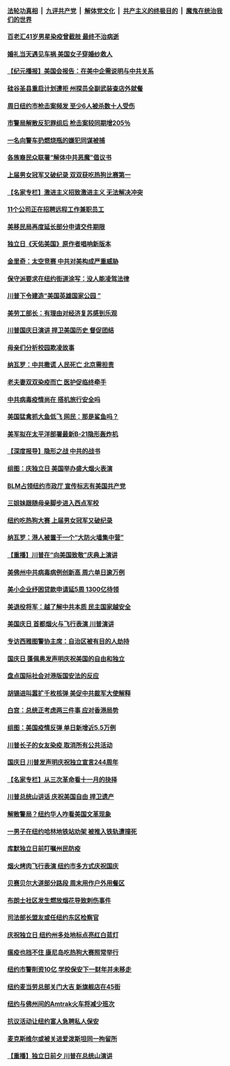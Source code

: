 

####  [法轮功真相](../../../../basic/blob/master/README.md?t=07061802) &nbsp;|&nbsp; [九评共产党](../../../../9ping.md/blob/master/README.md?t=07061802) &nbsp;|&nbsp; [解体党文化](../../../../jtdwh.md/blob/master/README.md?t=07061802)  &nbsp;|&nbsp; [共产主义的终极目的](../../../../gczydzjmd.md/blob/master/README.md?t=07061802) &nbsp;|&nbsp; [魔鬼在统治我们的世界](../../../../mgztzwmdsj.md/blob/master/README.md?t=07061802) 

#### [百老汇41岁男星染疫曾截肢 最终不治病逝](../pages/nsc412/n12235597.md?t=07061802) 

#### [婚礼当天遇见车祸 美国女子穿婚纱救人](../pages/nsc412/n12235316.md?t=07061802) 

#### [【纪元播报】美国会报告：在美中企需说明与中共关系](../pages/nsc412/n12235266.md?t=07061802) 

#### [硅谷圣县重启计划遭拒    州探员全副武装查店外就餐](../pages/nsc412/n12235364.md?t=07061802) 

#### [周日纽约市枪击案频发  至少6人被杀数十人受伤](../pages/nsc412/n12235213.md?t=07061802) 

#### [市警局解散反犯罪组后 枪击案较同期增205％](../pages/nsc412/n12235227.md?t=07061802) 

#### [一名向警车扔燃烧瓶的嫌犯同谋被捕](../pages/nsc412/n12235224.md?t=07061802) 

#### [各族裔民众联署“解体中共恶魔”倡议书](../pages/nsc412/n12235230.md?t=07061802) 

#### [上届男女冠军又破纪录 双双获吃热狗比赛第一](../pages/nsc412/n12235240.md?t=07061802) 

#### [【名家专栏】激进主义招致激进主义 无法解决冲突](../pages/nsc412/n12223379.md?t=07061802) 

#### [11个公司正在招聘远程工作兼职员工](../pages/nsc412/n12231354.md?t=07061802) 

#### [美移民局再度延长部分申请交件期限](../pages/nsc412/n12234882.md?t=07061802) 

#### [独立日《天佑美国》原作者唱响新版本](../pages/nsc412/n12234638.md?t=07061802) 

#### [金里奇：太空竞赛 中共对美构成严重威胁](../pages/nsc412/n12234710.md?t=07061802) 

#### [保守派要求在纽约街道涂写：没人能凌驾法律](../pages/nsc412/n12234639.md?t=07061802) 

#### [川普下令建造“美国英雄国家公园 ”](../pages/nsc412/n12234559.md?t=07061802) 

#### [美劳工部长：有理由对经济复苏感到乐观](../pages/nsc412/n12234411.md?t=07061802) 

#### [川普国庆日演讲 捍卫美国历史 督促团结](../pages/nsc412/n12234287.md?t=07061802) 

#### [母亲们分析校园欺凌故事](../pages/nsc412/n12234307.md?t=07061802) 

#### [纳瓦罗：中共撒谎 人民死亡 北京需担责](../pages/nsc412/n12233467.md?t=07061802) 

#### [老夫妻双双染疫而亡 医护促临终牵手](../pages/nsc412/n12233242.md?t=07061802) 

#### [中共病毒疫情尚在 搭机旅行安全吗](../pages/nsc412/n12223530.md?t=07061802) 

#### [美国猛禽抓大鱼低飞 网民：那是鲨鱼吗？](../pages/nsc412/n12233469.md?t=07061802) 

#### [美军拟在太平洋部署最新B-21隐形轰炸机](../pages/nsc412/n12226255.md?t=07061802) 

#### [【深度报导】隐形之战 中共的战书](../pages/nsc412/n12200980.md?t=07061802) 

#### [组图：庆独立日 美国举办盛大烟火表演](../pages/nsc412/n12233243.md?t=07061802) 

#### [BLM占领纽约市政厅 宣传标志有美国共产党](../pages/nsc412/n12232836.md?t=07061802) 

#### [三姐妹跟随母亲脚步进入西点军校](../pages/nsc412/n12233081.md?t=07061802) 

#### [纽约吃热狗大赛 上届男女冠军又破纪录](../pages/nsc412/n12233123.md?t=07061802) 

#### [纳瓦罗：港人被置于一个“大防火墙集中营”](../pages/nsc412/n12233112.md?t=07061802) 

#### [【重播】川普在“向美国致敬”庆典上演讲](../pages/nsc412/n12232497.md?t=07061802) 

#### [美佛州中共病毒病例创新高 周六单日逾万例](../pages/nsc412/n12233110.md?t=07061802) 

#### [美小企业纾困贷款申请延5周 1300亿待领](../pages/nsc412/n12233039.md?t=07061802) 

#### [美退役将军：越了解中共本质 民主国家越安全](../pages/nsc412/n12232962.md?t=07061802) 

#### [美国庆日 首都烟火与飞行表演 川普演讲](../pages/nsc412/n12233006.md?t=07061802) 

#### [专访西雅图警协主席：自治区被有目的人劫持](../pages/nsc412/n12232937.md?t=07061802) 

#### [国庆日 蓬佩奥发声明庆祝美国的自由和独立](../pages/nsc412/n12232950.md?t=07061802) 

#### [盘点国际社会对港版国安法的反应](../pages/nsc412/n12232843.md?t=07061802) 

#### [胡锡进叫嚣扩千枚核弹 美促中共裁军大使解释](../pages/nsc412/n12231558.md?t=07061802) 

#### [白宫：总统正考虑两三件事 应对香港局势](../pages/nsc412/n12232772.md?t=07061802) 

#### [组图：美国疫情反弹 单日新增近5.5万例](../pages/nsc412/n12232063.md?t=07061802) 

#### [川普长子的女友染疫 取消所有公共活动](../pages/nsc412/n12232626.md?t=07061802) 

#### [国庆日 川普发声明庆祝独立宣言244周年](../pages/nsc412/n12232602.md?t=07061802) 

#### [【名家专栏】从三次革命看十一月的抉择](../pages/nsc412/n12231190.md?t=07061802) 

#### [川普总统山讲话 庆祝美国自由 捍卫遗产](../pages/nsc412/n12232405.md?t=07061802) 

#### [解散警局？纽约华人咋看美国文革现象](../pages/nsc412/n12231910.md?t=07061802) 

#### [一男子在纽约哈林地铁站劝架 被推入铁轨遭撞死](../pages/nsc412/n12231917.md?t=07061802) 

#### [库默独立日前叮嘱州民防疫](../pages/nsc412/n12231919.md?t=07061802) 

#### [烟火烤肉飞行表演 纽约市多方式庆祝国庆](../pages/nsc412/n12231922.md?t=07061802) 

#### [贝赛贝尔大道部分路段  周末用作户外用餐区](../pages/nsc412/n12231925.md?t=07061802) 

#### [布朗士社区发生燃放烟花导致刺伤事件](../pages/nsc412/n12231928.md?t=07061802) 

#### [司法部长盟友或任纽约东区检察官](../pages/nsc412/n12231930.md?t=07061802) 

#### [庆祝独立日   纽约州多处地标点亮红白蓝灯](../pages/nsc412/n12231933.md?t=07061802) 

#### [瘟疫也挡不住 康尼岛吃热狗大赛照常举行](../pages/nsc412/n12231938.md?t=07061802) 

#### [纽约市警削资10亿  学校保安下一财年并未移走](../pages/nsc412/n12231941.md?t=07061802) 

#### [纽约麦当劳总部关门大吉 新旗舰店在45街](../pages/nsc412/n12231945.md?t=07061802) 

#### [纽约与佛州间的Amtrak火车将减少班次](../pages/nsc412/n12231950.md?t=07061802) 

#### [抗议活动让纽约富人急聘私人保安](../pages/nsc412/n12231943.md?t=07061802) 

#### [麦克斯维尔或被关进爱泼斯坦同一拘留所](../pages/nsc412/n12231879.md?t=07061802) 

#### [【重播】独立日前夕 川普在总统山演讲](../pages/nsc412/n12230343.md?t=07061802) 

